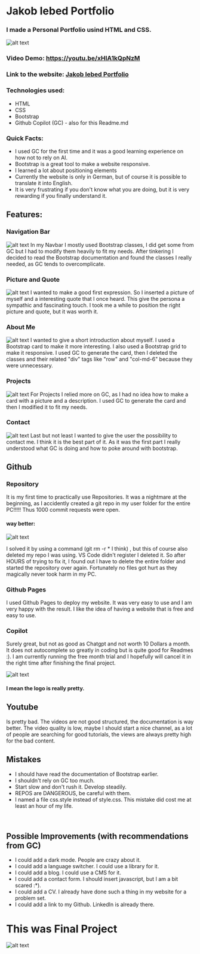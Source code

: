# Jakob Iebed Portfolio

### I made a Personal Portfolio usind HTML and CSS.

![alt text](screenshot.png)

### Video Demo:  https://youtu.be/xHIA1kQpNzM
### Link to the website: [Jakob Iebed Portfolio](https://jakobiebed.github.io/)

### Technologies used:

- HTML
- CSS
- Bootstrap
- Github Copilot (GC) - also for this Readme.md

### Quick Facts:

- I used GC for the first time and it was a good learning experience on how not to rely on AI.
- Bootstrap is a great tool to make a website responsive.
- I learned a lot about positioning elements
- Currently the website is only in German, but of course it is possible to translate it into English.
- It is very frustrating if you don't know what you are doing, but it is very rewarding if you finally understand it.

## Features:

### Navigation Bar

![alt text](<Screenshot 2024-07-18 at 12.39.28.png>)
In my Navbar I mostly used Bootstrap classes, I did get some from GC but I had to modify them heavily to fit my needs. After tinkering I decided to read the Bootstrap documentation and found the classes I really needed, as GC tends to overcomplicate.

### Picture and Quote

![alt text](<Screenshot 2024-07-18 at 12.38.53.png>)
I wanted to make a good first expression. So I inserted a picture of myself and a interesting quote that I once heard. This give the persona a sympathic and fascinating touch. I took me a while to position the right picture and quote, but it was worth it.

### About Me

![alt text](<Screenshot 2024-07-18 at 12.37.45.png>)
I wanted to give a short introduction about myself. I used a Bootstrap card to make it more interesting. I also used a Bootstrap grid to make it responsive. I used GC to generate the card, then I deleted the classes and their related "div" tags like "row" and "col-md-6" because they were unnecessary.

### Projects

![alt text](<Screenshot 2024-07-18 at 12.37.53.png>)
For Projects I relied more on GC, as I had no idea how to make a card with a picture and a description. I used GC to generate the card and then I modified it to fit my needs.

### Contact

![alt text](<Screenshot 2024-07-18 at 12.38.03.png>)
Last but not least I wanted to give the user the possibility to contact me. I think it is the best part of it. As it was the first part I really understood what GC is doing and how to poke around with bootstrap.

## Github

### Repository

It is my first time to practically use Repositories. It was a nightmare at the beginning, as I accidently created a git repo in my user folder for the entire PC!!!!! Thus 1000 commit requests were open.

#### way better:

![alt text](<Screenshot 2024-07-18 at 12.49.51.png>)

I solved it by using a command (git rm -r \* I think) , but this of course also deleted my repo I was using. VS Code didn't register I deleted it. So after HOURS of trying to fix it, I found out I have to delete the entire folder and started the repository over again. Fortunately no files got hurt as they magically never took harm in my PC.

### Github Pages

I used Github Pages to deploy my website. It was very easy to use and I am very happy with the result. I like the idea of having a website that is free and easy to use.

### Copilot

Surely great, but not as good as Chatgpt and not worth 10 Dollars a month. It does not autocomplete so greatly in coding but is quite good for Readmes :). I am currently running the free month trial and I hopefully will cancel it in the right time after finishing the final project.

![alt text](<Screenshot 2024-07-18 at 12.56.45.png>)

#### I mean the logo is really pretty.

## Youtube

Is pretty bad. The videos are not good structured, the documentation is way better. The video quality is low, maybe I should start a nice channel, as a lot of people are searching for good tutorials, the views are always pretty high for the bad content.

## Mistakes

- I should have read the documentation of Bootstrap earlier.
- I shouldn't rely on GC too much.
- Start slow and don't rush it. Develop steadily.
- REPOS are DANGEROUS, be careful with them.
- I named a file css.style instead of style.css. This mistake did cost me at least an hour of my life.
<p>&nbsp;</p>

## Possible Improvements (with recommendations from GC)

- I could add a dark mode. People are crazy about it.
- I could add a language switcher. I could use a library for it.
- I could add a blog. I could use a CMS for it.
- I could add a contact form. I should insert javascript, but I am a bit scared :\*).
- I could add a CV. I already have done such a thing in my website for a problem set.
- I could add a link to my Github. LinkedIn is already there.

# This was Final Project

![alt text](rostyslav-savchyn--nqlMPecTWQ-unsplash.jpg)

